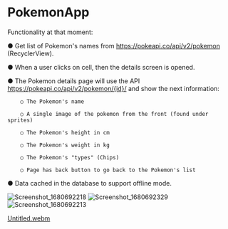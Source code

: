 # PokemonApp 

Functionality at that moment:

● Get list of Pokemon's names from https://pokeapi.co/api/v2/pokemon (RecyclerView).

● When a user clicks on cell, then the details screen is opened.

● The Pokemon details page will use the API https://pokeapi.co/api/v2/pokemon/{id}/ and show the next information:

        ○ The Pokemon's name
        
        ○ A single image of the pokemon from the front (found under sprites)
        
        ○ The Pokemon's height in cm
        
        ○ The Pokemon's weight in kg
        
        ○ The Pokemon's "types" (Chips)
        
        ○ Page has back button to go back to the Pokemon's list
        
● Data cached in the database to support offline mode.

![Screenshot_1680692218](https://user-images.githubusercontent.com/93913575/230061525-bb3f4b58-a42e-4b7c-abb3-45d57af4a498.jpg)
![Screenshot_1680692329](https://user-images.githubusercontent.com/93913575/230061532-b9ceaa17-beed-4ab3-8598-79a801a44968.jpg)
![Screenshot_1680692213](https://user-images.githubusercontent.com/93913575/230061537-7e0f297d-e551-4344-82e2-01b50ebb6b59.jpg)

[Untitled.webm](https://user-images.githubusercontent.com/93913575/194752875-087fb103-2ecb-46af-8d4d-c2af495feaaf.webm)

